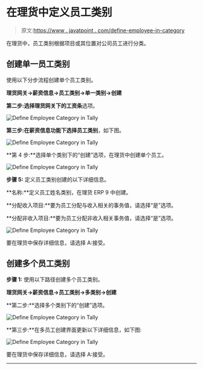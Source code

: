 # 在理货中定义员工类别

> 原文:[https://www . javatpoint . com/define-employee-in-category](https://www.javatpoint.com/define-employee-category-in-tally)

在理货中，员工类别根据项目或其位置对公司员工进行分类。

## 创建单一员工类别

使用以下分步流程创建单个员工类别。

**理货网关→薪资信息→员工类别→单一类别→创建**

**第二步:**选择理货网关下的**工资条**选项。

![Define Employee Category in Tally](../Images/c39df34b92727842f6d4f7c9d9891907.png)

**第三步:**在薪资信息功能下选择**员工类别**，如下图。

![Define Employee Category in Tally](../Images/7bf5a660b0050a80b7921fff4a12f8b2.png)

**第 4 步:**选择单个类别下的“创建”选项，在理货中创建单个员工。

![Define Employee Category in Tally](../Images/75c34fc952abaf43eec88ad3258b4704.png)

**步骤 5:** 定义员工类别创建的以下详细信息。

**名称:**定义员工姓名类别，在理货 ERP 9 中创建。

**分配收入项目:**要为员工分配与收入相关的事务值，请选择“是”选项。

**分配非收入项目:**要为员工分配非收入相关事务值，请选择“是”选项。

![Define Employee Category in Tally](../Images/79a0bfcbf721bb0f5eb25aa0f22d6d57.png)

要在理货中保存详细信息，请选择 A:接受。

## 创建多个员工类别

**步骤 1:** 使用以下路径创建多个员工类别。

**理货网关→薪资信息→员工类别→多类别→创建**

**第二步:**选择多个类别下的“创建”选项。

![Define Employee Category in Tally](../Images/da66f496f7b1d988fe584317ae780987.png)

**第三步:**在多员工创建界面更新以下详细信息，如下图:

![Define Employee Category in Tally](../Images/786c87dd7a18ec52ce35f76e1b293979.png)

要在理货中保存详细信息，请选择 A:接受。

* * *